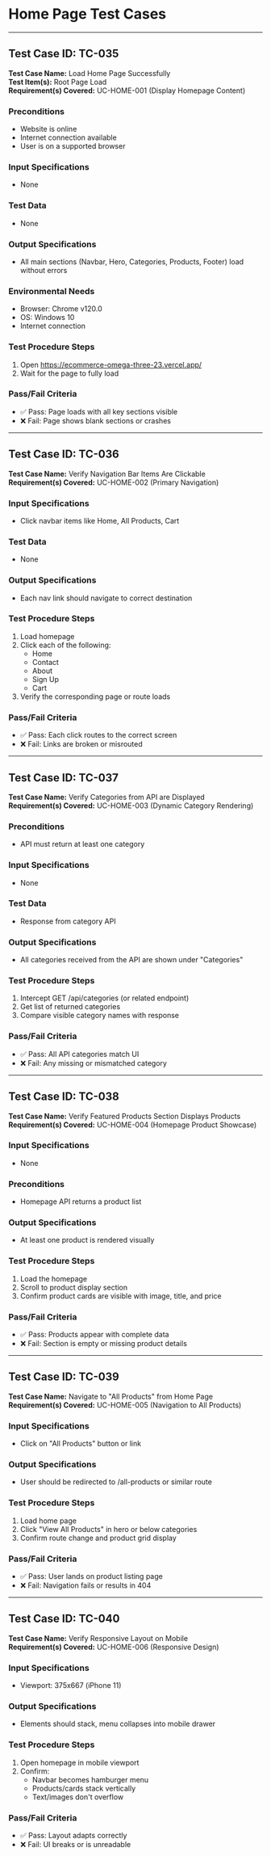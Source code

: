 # Home Page Test Cases

---

## Test Case ID: TC-035

**Test Case Name:** Load Home Page Successfully  
**Test Item(s):** Root Page Load  
**Requirement(s) Covered:** UC-HOME-001 (Display Homepage Content)

### Preconditions

- Website is online
- Internet connection available
- User is on a supported browser

### Input Specifications

- None

### Test Data

- None

### Output Specifications

- All main sections (Navbar, Hero, Categories, Products, Footer) load without errors

### Environmental Needs

- Browser: Chrome v120.0
- OS: Windows 10
- Internet connection

### Test Procedure Steps

1. Open https://ecommerce-omega-three-23.vercel.app/
2. Wait for the page to fully load

### Pass/Fail Criteria

- ✅ Pass: Page loads with all key sections visible
- ❌ Fail: Page shows blank sections or crashes

---

## Test Case ID: TC-036

**Test Case Name:** Verify Navigation Bar Items Are Clickable  
**Requirement(s) Covered:** UC-HOME-002 (Primary Navigation)

### Input Specifications

- Click navbar items like Home, All Products, Cart

### Test Data

- None

### Output Specifications

- Each nav link should navigate to correct destination

### Test Procedure Steps

1. Load homepage
2. Click each of the following:
   - Home
   - Contact
   - About
   - Sign Up
   - Cart
3. Verify the corresponding page or route loads

### Pass/Fail Criteria

- ✅ Pass: Each click routes to the correct screen
- ❌ Fail: Links are broken or misrouted

---

## Test Case ID: TC-037

**Test Case Name:** Verify Categories from API are Displayed  
**Requirement(s) Covered:** UC-HOME-003 (Dynamic Category Rendering)

### Preconditions

- API must return at least one category

### Input Specifications

- None

### Test Data

- Response from category API

### Output Specifications

- All categories received from the API are shown under "Categories"

### Test Procedure Steps

1. Intercept GET /api/categories (or related endpoint)
2. Get list of returned categories
3. Compare visible category names with response

### Pass/Fail Criteria

- ✅ Pass: All API categories match UI
- ❌ Fail: Any missing or mismatched category

---

## Test Case ID: TC-038

**Test Case Name:** Verify Featured Products Section Displays Products  
**Requirement(s) Covered:** UC-HOME-004 (Homepage Product Showcase)

### Input Specifications

- None

### Preconditions

- Homepage API returns a product list

### Output Specifications

- At least one product is rendered visually

### Test Procedure Steps

1. Load the homepage
2. Scroll to product display section
3. Confirm product cards are visible with image, title, and price

### Pass/Fail Criteria

- ✅ Pass: Products appear with complete data
- ❌ Fail: Section is empty or missing product details

---

## Test Case ID: TC-039

**Test Case Name:** Navigate to "All Products" from Home Page  
**Requirement(s) Covered:** UC-HOME-005 (Navigation to All Products)

### Input Specifications

- Click on "All Products" button or link

### Output Specifications

- User should be redirected to /all-products or similar route

### Test Procedure Steps

1. Load home page
2. Click "View All Products" in hero or below categories
3. Confirm route change and product grid display

### Pass/Fail Criteria

- ✅ Pass: User lands on product listing page
- ❌ Fail: Navigation fails or results in 404

---

## Test Case ID: TC-040

**Test Case Name:** Verify Responsive Layout on Mobile  
**Requirement(s) Covered:** UC-HOME-006 (Responsive Design)

### Input Specifications

- Viewport: 375x667 (iPhone 11)

### Output Specifications

- Elements should stack, menu collapses into mobile drawer

### Test Procedure Steps

1. Open homepage in mobile viewport
2. Confirm:
   - Navbar becomes hamburger menu
   - Products/cards stack vertically
   - Text/images don't overflow

### Pass/Fail Criteria

- ✅ Pass: Layout adapts correctly
- ❌ Fail: UI breaks or is unreadable
